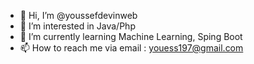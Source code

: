 - 👋 Hi, I’m @youssefdevinweb
- 👀 I’m interested in Java/Php
- 🌱 I’m currently learning Machine Learning, Sping Boot
- 📫 How to reach me via email : youess197@gmail.com

<!---
youssefdevinweb/youssefdevinweb is a ✨ special ✨ repository because its `README.md` (this file) appears on your GitHub profile.
You can click the Preview link to take a look at your changes.
--->
